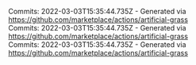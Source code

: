 Commits: 2022-03-03T15:35:44.735Z - Generated via https://github.com/marketplace/actions/artificial-grass
<br>
Commits: 2022-03-03T15:35:44.735Z - Generated via https://github.com/marketplace/actions/artificial-grass
<br>
Commits: 2022-03-03T15:35:44.735Z - Generated via https://github.com/marketplace/actions/artificial-grass
<br>
